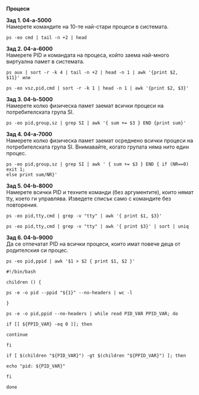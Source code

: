**Процеси**

**Зад 1. 04-а-5000**   
Намерете командите на 10-те най-стари процеси в системата.
```
ps -eo cmd | tail -n +2 | head
```
**Зад 2. 04-a-6000**  
Намерете PID и командата на процеса, който заема най-много виртуална памет в
системата.
```
ps aux | sort -r -k 4 | tail -n +2 | head -n 1 | awk '{print $2, $11}' или

ps -eo vsz,pid,cmd | sort -r -k 1 | head -n 1 | awk '{print $2, $3}'
```
**Зад 3. 04-b-5000**  
Намерете колко физическа памет заемат всички процеси на потребителската група
SI.
```
ps -eo pid,group,sz | grep SI | awk '{ sum += $3 } END {print sum}'
```
**Зад 4. 04-a-7000**  
Намерете колко физическа памет заемат осреднено всички процеси на
потребителската група SI. Внимавайте, когато групата няма нито един процес.
```
ps -eo pid,group,sz | grep SI | awk ' { sum += $3 } END { if (NR==0) exit 1;
else print sum/NR}'
```
**Зад 5. 04-b-8000**  
Намерете всички PID и техните команди (без аргументите), които нямат tty, което
ги управлява. Изведете списък само с командите без повторения.
```
ps -eo pid,tty,cmd | grep -v "tty" | awk '{ print $1, $3}'

ps -eo pid,tty,cmd | grep -v "tty" | awk '{ print $3}' | sort | uniq
```
**Зад 6. 04-b-9000**  
Да се отпечатат PID на всички процеси, които имат повече деца от родителския си
процес.
```
ps -eo pid,ppid | awk '$1 > $2 { print $1, $2 }'

#!/bin/bash

children () {

ps -e -o pid --ppid "${1}" --no-headers | wc -l

}

ps -e -o pid,ppid --no-headers | while read PID_VAR PPID_VAR; do

if [[ ${PPID_VAR} -eq 0 ]]; then

continue

fi

if [ $(children "${PID_VAR}") -gt $(children "${PPID_VAR}") ]; then

echo "pid: ${PID_VAR}"

fi

done
```
